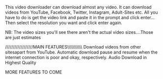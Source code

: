 This video downloader can download almost any video.
It can download videos from YouTube, Facebook, Twitter, Instagram, Adult-Sites etc.
All you have to do is get the video link and paste it in the prompt and click enter... Then select the resolution you want and click enter again.

NB: The video sizes you'll see there aren't the actual video sizes....Those are just estimates

//////////////////MAIN FEATURES\\\\\\\\\\\\\\\\\\\\\\
Download videos from other sitesapart from YouTube.
Automatic download pause and resume when the internet connection is poor and okay, respectively.
Audio Download in Highest Quality


MORE FEATURES TO COME
